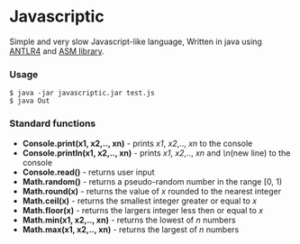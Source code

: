 Javascriptic
============

Simple and very slow Javascript-like language,
Written in java using [ANTLR4](http://antlr.org/) and [ASM library](http://asm.ow2.org/).

### Usage
    $ java -jar javascriptic.jar test.js
    $ java Out

### Standard functions
*    **Console.print(x1, x2,.., xn)** - prints *x1*, *x2*,.., *xn* to the console
*    **Console.println(x1, x2,.., xn)** - prints *x1*, *x2*,.., *xn* and *\n*(new line) to the console
*    **Console.read()** - returns user input
*    **Math.random()** - returns a pseudo-random number in the range [0, 1)
*    **Math.round(x)** - returns the value of *x* rounded to the nearest integer
*    **Math.ceil(x)** - returns the smallest integer greater or equal to *x*
*    **Math.floor(x)** - returns the largers integer less then or equal to *x*
*    **Math.min(x1, x2,.., xn)** - returns the lowest of *n* numbers
*    **Math.max(x1, x2,.., xn)** - returns the largest of *n* numbers
